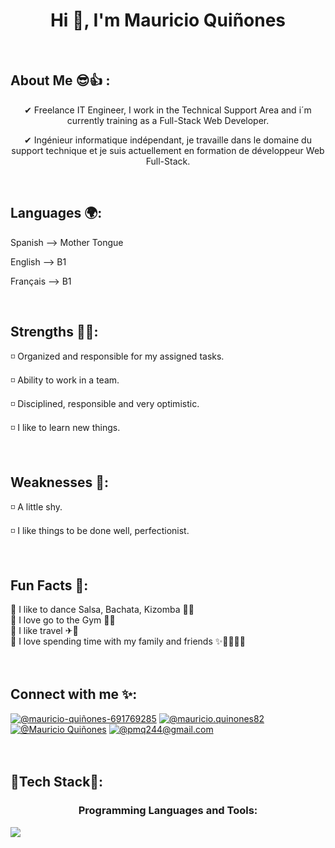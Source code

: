 <h1 align="center">Hi 👋, I'm Mauricio Quiñones</h1>
<br>

## About Me 😎👍 :
<div align="center">
  <p>
    ✔ Freelance IT Engineer, I work in the Technical Support Area and i´m currently training as a Full-Stack Web Developer.
  </p>
  <p>
    ✔ Ingénieur informatique indépendant, je travaille dans le domaine du support technique et je suis actuellement en formation de développeur Web Full-Stack.
  </p>
</div>
<br>

## Languages 🌍:
<p>Spanish --> Mother Tongue</p>
<p>English --> B1</p>
<p>Français --> B1</p>
<br>

## Strengths 👊😎:
<p>◽ Organized and responsible for my assigned tasks.</p>
<p>◽ Ability to work in a team.</p>
<p>◽ Disciplined, responsible and very optimistic.</p>
<p>◽ I like to learn new things.</p>
<br>

## Weaknesses 🙈:
<p>◽ A little shy. </p>
<p>◽ I like things to be done well, perfectionist.</p>
<br>


## Fun Facts 🎈:
🔹 I like to dance Salsa, Bachata, Kizomba 🕺💃
<br>
🔸 I love go to the Gym 🏋️‍♂️
<br>
🔹 I like travel ✈🚢
<br>
🔸 I love spending time with my family and friends ✨🍔🍟🍻😉 
<br>
<br>
<br>

## Connect with me ✨:
[![@mauricio-quiñones-691769285](https://img.icons8.com/fluency/48/000000/linkedin.png "@mauricio-quiñones-691769285")](https://www.linkedin.com/in/mauricio-quiñones-691769285/)
[![@mauricio.quinones82](https://img.icons8.com/fluency/48/000000/instagram-new.png "@mauricio.quinones82")](https://www.instagram.com/mauricio.quinones82/)
[![@Mauricio Quiñones](https://img.icons8.com/fluency/48/000000/facebook.png "@Mauricio Quiñones")](https://www.facebook.com/pedro.quinonesgil?mibextid=ZbWKwL)
[![@pmq244@gmail.com](https://img.icons8.com/fluency/48/000000/apple-mail.png "@pmq244@gmail.com")](pmq244@gmail.com)
<br>
<br>
<br>

## 🌟Tech Stack🌟:
<h3 align="center">Programming Languages and Tools:</h3>
<p align="left">
  <a href="https://skillicons.dev">
    <img src="https://skillicons.dev/icons?i=html,css,js,java,angular,firebase,py,django,docker,postgres,git,github,vscode,postman"/>
  </a>
</p>

